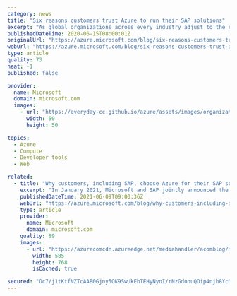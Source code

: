 ```yaml
---
category: news
title: "Six reasons customers trust Azure to run their SAP solutions"
excerpt: "As global organizations across every industry adjust to the new normal, SAP solutions are playing an increasingly vital role in addressing immediate needs and paving a path to a resilient future. Now more than ever, companies are realizing the value of running their SAP solutions in the cloud. While"
publishedDateTime: 2020-06-15T08:00:01Z
originalUrl: "https://azure.microsoft.com/blog/six-reasons-customers-trust-azure-to-run-their-sap-solutions/"
webUrl: "https://azure.microsoft.com/blog/six-reasons-customers-trust-azure-to-run-their-sap-solutions/"
type: article
quality: 73
heat: -1
published: false

provider:
  name: Microsoft
  domain: microsoft.com
  images:
    - url: "https://everyday-cc.github.io/azure/assets/images/organizations/microsoft.com-50x50.jpg"
      width: 50
      height: 50

topics:
  - Azure
  - Compute
  - Developer tools
  - Web

related:
  - title: "Why customers, including SAP, choose Azure for their SAP solutions"
    excerpt: "In January 2021, Microsoft and SAP jointly announced the expansion of our endorsed cloud partnership to introduce new offerings around cloud automation and integration for SAP S4/HANA on Microsoft Azure along with the integration of Microsoft Teams with SAP’s intelligent suite of solutions. Microsoft"
    publishedDateTime: 2021-06-09T09:00:36Z
    webUrl: "https://azure.microsoft.com/blog/why-customers-including-sap-choose-azure-for-their-sap-solutions/"
    type: article
    provider:
      name: Microsoft
      domain: microsoft.com
    quality: 89
    images:
      - url: "https://azurecomcdn.azureedge.net/mediahandler/acomblog/media/Default/blog/05cacd4f-f4b4-4896-ab6c-df43c088ccb5.png"
        width: 585
        height: 768
        isCached: true

secured: "Oc7/j1tKtfNZTcAAB0Gjny5OK9SwUkEhTEHyNyoI/rNzGdonuQOip4njh8YcMtXrBWXok2EPqNJcJnza7oif9htTrYXgKUrswVaYRASkzewXqFB7s/FFPa9jORYHLZ8CeFfYF5Wug1if56zsU3SkIfYIsXLp514Qk665HPAtUZHh6Haid9g41gHbK6mpH6m/GTjliGtkkPlYwEqoYB/AgrfoD6RXN3VfRXYtapJJpSeXuQlVtyVMRO/naXcSBkCGAwsRugEf7QFylY4hNyN3COAzECOOfnf8zm5NllVrGGRaWJRNNZFHZDkRZSYBxXmCzPIPDwAToE9bpk5HEXvJhvzY4Lzi7JHtuHZzXgnTy6g=;yQ0z9kKfx4FXZuKj8STCkQ=="
---
```


